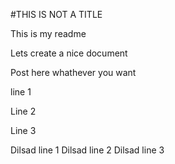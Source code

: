 #THIS IS NOT A TITLE

This is my readme

Lets create a nice document

Post here whathever you want 

line 1

Line 2

Line 3

Dilsad line 1
Dilsad line 2
Dilsad line 3
